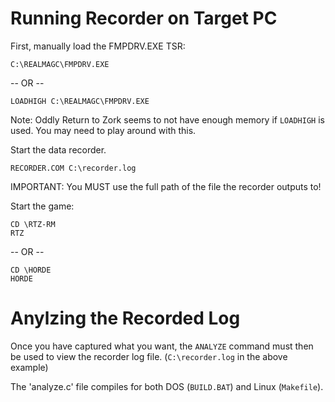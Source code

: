 
# Running Recorder on Target PC

First, manually load the FMPDRV.EXE TSR:
```
C:\REALMAGC\FMPDRV.EXE
```
-- OR --
```
LOADHIGH C:\REALMAGC\FMPDRV.EXE
```

Note: Oddly Return to Zork seems to not have enough memory if `LOADHIGH` is used. You may need to play around with this.

Start the data recorder.
```
RECORDER.COM C:\recorder.log
```

IMPORTANT: You MUST use the full path of the file the recorder outputs to!

Start the game:
```
CD \RTZ-RM
RTZ
```
-- OR --
```
CD \HORDE
HORDE
```


# Anylzing the Recorded Log

Once you have captured what you want, the `ANALYZE` command must then be used to view the recorder log file.
(`C:\recorder.log` in the above example)


The 'analyze.c' file compiles for both DOS (`BUILD.BAT`) and Linux (`Makefile`). 


